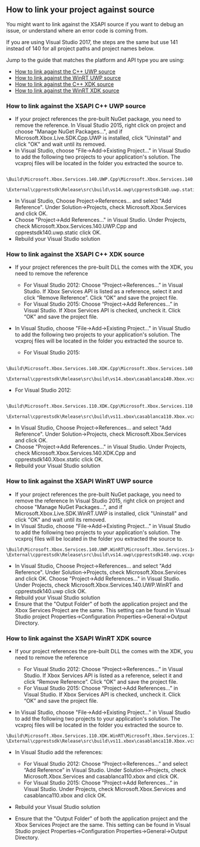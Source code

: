 ## How to link your project against source

You might want to link against the XSAPI source if you want to debug an issue, or understand where an error code is coming from.  

If you are using Visual Studio 2017, the steps are the same but use 141 instead of 140 for all project paths and project names below.

Jump to the guide that matches the platform and API type you are using:
- [How to link against the C++ UWP source](LINKTOSOURCE.md#how-to-link-against-the-xsapi-c-uwp-source)
- [How to link against the WinRT UWP source](LINKTOSOURCE.md#how-to-link-against-the-xsapi-winrt-uwp-source)
- [How to link against the C++ XDK source](LINKTOSOURCE.md#how-to-link-against-the-xsapi-c-xdk-source)
- [How to link against the WinRT XDK source](LINKTOSOURCE.md#how-to-link-against-the-xsapi-winrt-xdk-source)

### How to link against the XSAPI C++ UWP source

- If your project references the pre-built NuGet package, you need to remove the reference. In Visual Studio 2015, right click on project and choose "Manage NuGet Packages...", and if Microsoft.Xbox.Live.SDK.Cpp.UWP is installed, click "Uninstall" and click "OK" and wait until its removed.
- In Visual Studio, choose "File->Add->Existing Project..." in Visual Studio to add the following two projects to your application's solution. The vcxproj files will be located in the folder you extracted the source to.   

```
  \Build\Microsoft.Xbox.Services.140.UWP.Cpp\Microsoft.Xbox.Services.140.UWP.Cpp.vcxproj
  \External\cpprestsdk\Release\src\build\vs14.uwp\cpprestsdk140.uwp.static.vcxproj
```

- In Visual Studio, Choose Project->References... and select "Add Reference". Under Solution->Projects, check Microsoft.Xbox.Services and click OK.
- Choose "Project->Add References..." in Visual Studio. Under Projects, check Microsoft.Xbox.Services.140.UWP.Cpp and cpprestsdk140.uwp.static click OK.
- Rebuild your Visual Studio solution

### How to link against the XSAPI C++ XDK source

- If your project references the pre-built DLL the comes with the XDK, you need to remove the reference
  - For Visual Studio 2012: Choose “Project->References...” in Visual Studio. If Xbox Services API is listed as a reference, select it and click “Remove Reference”. Click “OK” and save the project file.
  - For Visual Studio 2015: Choose “Project->Add References…” in Visual Studio. If Xbox Services API is checked, uncheck it. Click “OK” and save the project file.


- In Visual Studio, choose "File->Add->Existing Project..." in Visual Studio to add the following two projects to your application's solution. The vcxproj files will be located in the folder you extracted the source to.   

  - For Visual Studio 2015:
```
  \Build\Microsoft.Xbox.Services.140.XDK.Cpp\Microsoft.Xbox.Services.140.XDK.Cpp.vcxproj
  \External\cpprestsdk\Release\src\build\vs14.xbox\casablanca140.Xbox.vcxproj
```

  - For Visual Studio 2012:
```
  \Build\Microsoft.Xbox.Services.110.XDK.Cpp\Microsoft.Xbox.Services.110.XDK.Cpp.vcxproj
  \External\cpprestsdk\Release\src\build\vs11.xbox\casablanca110.Xbox.vcxproj
```
- In Visual Studio, Choose Project->References... and select "Add Reference". Under Solution->Projects, check Microsoft.Xbox.Services and click OK.
- Choose "Project->Add References..." in Visual Studio. Under Projects, check Microsoft.Xbox.Services.140.XDK.Cpp and cpprestsdk140.Xbox.static click OK.
- Rebuild your Visual Studio solution

### How to link against the XSAPI WinRT UWP source

- If your project references the pre-built NuGet package, you need to remove the reference
In Visual Studio 2015, right click on project and choose "Manage NuGet Packages...", and if Microsoft.Xbox.Live.SDK.WinRT.UWP is installed, click "Uninstall" and click "OK" and wait until its removed.
- In Visual Studio, choose "File->Add->Existing Project..." in Visual Studio to add the following two projects to your application's solution. The vcxproj files will be located in the folder you extracted the source to.

```
\Build\Microsoft.Xbox.Services.140.UWP.WinRT\Microsoft.Xbox.Services.140.UWP.WinRT.vcxproj
\External\cpprestsdk\Release\src\build\vs14.uwp\cpprestsdk140.uwp.vcxproj
```

- In Visual Studio, Choose Project->References... and select "Add Reference". Under Solution->Projects, check Microsoft.Xbox.Services and click OK.
Choose "Project->Add References..." in Visual Studio. Under Projects, check Microsoft.Xbox.Services.140.UWP.WinRT and cpprestsdk140.uwp click OK.
- Rebuild your Visual Studio solution
- Ensure that the "Output Folder" of both the application project and the Xbox Services Project are the same. This setting can be found in Visual Studio project Properties->Configuration Properties->General->Output Directory.

### How to link against the XSAPI WinRT XDK source

- If your project references the pre-built DLL the comes with the XDK, you need to remove the reference
  - For Visual Studio 2012: Choose “Project->References...” in Visual Studio. If Xbox Services API is listed as a reference, select it and click “Remove Reference”. Click “OK” and save the project file.
  - For Visual Studio 2015: Choose “Project->Add References…” in Visual Studio. If Xbox Services API is checked, uncheck it. Click “OK” and save the project file.


- In Visual Studio, choose "File->Add->Existing Project..." in Visual Studio to add the following two projects to your application's solution. The vcxproj files will be located in the folder you extracted the source to.

```
\Build\Microsoft.Xbox.Services.110.XDK.WinRT\Microsoft.Xbox.Services.110.XDK.WinRT.vcxproj
\External\cpprestsdk\Release\src\build\vs11.xbox\casablanca110.Xbox.vcxproj
```

- In Visual Studio add the references:
  - For Visual Studio 2012: Choose “Project->References...” and select “Add Reference” in Visual Studio. Under Solution->Projects, check Microsoft.Xbox.Services and casablanca110.xbox and click OK.
  - For Visual Studio 2015: Choose “Project->Add References…” in Visual Studio. Under Projects, check Microsoft.Xbox.Services and casablanca110.xbox and click OK.


- Rebuild your Visual Studio solution
- Ensure that the "Output Folder" of both the application project and the Xbox Services Project are the same. This setting can be found in Visual Studio project Properties->Configuration Properties->General->Output Directory.
